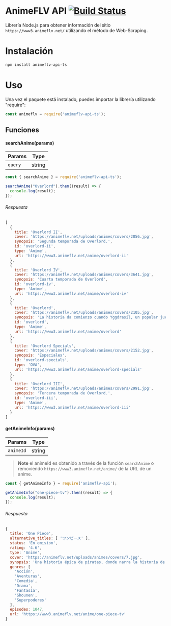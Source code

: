 AnimeFLV API [![Build Status](https://api.cirrus-ci.com/github/MixDevCode/animeflv-api-ts.svg)](https://cirrus-ci.com/github/MixDevCode/animeflv-api-ts)
============

Librería Node.js para obtener información del sitio `https://www3.animeflv.net/` utilizando el método de Web-Scraping.

Instalación
============
```sh
npm install animeflv-api-ts
```

Uso
============
Una vez el paquete está instalado, puedes importar la librería utilizando "require":

```js
const animeflv = require('animeflv-api-ts');
```
## Funciones
#### searchAnime(params)
|Params|Type|
|-|-|
|`query`|string|

```js
const { searchAnime } = require('animeflv-api-ts');

searchAnime("Overlord").then((result) => {
  console.log(result);
});
```

###### Respuesta

```js
[
  {
    title: 'Overlord II',
    cover: 'https://animeflv.net/uploads/animes/covers/2856.jpg',
    synopsis: 'Segunda temporada de Overlord.',
    id: 'overlord-ii',
    type: 'Anime',
    url: 'https://www3.animeflv.net/anime/overlord-ii'
  },
  {
    title: 'Overlord IV',
    cover: 'https://animeflv.net/uploads/animes/covers/3641.jpg',
    synopsis: 'Cuarta temporada de Overlord',
    id: 'overlord-iv',
    type: 'Anime',
    url: 'https://www3.animeflv.net/anime/overlord-iv'
  },
  {
    title: 'Overlord',
    cover: 'https://animeflv.net/uploads/animes/covers/2105.jpg',
    synopsis: 'La historia da comienzo cuando Yggdrasil, un popular juego online, es cerrado un día sin previo aviso. Sin embargo, el protagonista, Momonga, decide no salir del juego. Momonga así se transforma y se convierte en “el mago más poderoso”. El mundo sigue cambiando con él dentro, y los NPCs comienzan a sentir emo...',
    id: 'overlord',
    type: 'Anime',
    url: 'https://www3.animeflv.net/anime/overlord'
  },
  {
    title: 'Overlord Specials',
    cover: 'https://animeflv.net/uploads/animes/covers/2152.jpg',
    synopsis: 'Especiales',
    id: 'overlord-specials',
    type: 'OVA',
    url: 'https://www3.animeflv.net/anime/overlord-specials'
  },
  {
    title: 'Overlord III',
    cover: 'https://animeflv.net/uploads/animes/covers/2991.jpg',
    synopsis: 'Tercera temporada de Overlord.',
    id: 'overlord-iii',
    type: 'Anime',
    url: 'https://www3.animeflv.net/anime/overlord-iii'
  }
]
```

#### getAnimeInfo(params)
|Params|Type|
|-|-|
|`animeId`|string|

> **Note** el animeId es obtenido a través de la función `searchAnime` o removiendo `https://www3.animeflv.net/anime/` de la URL de un anime.
```js
const { getAnimeInfo } = require('animeflv-api');

getAnimeInfo("one-piece-tv").then((result) => {
  console.log(result);
});
```

###### Respuesta

```js
{
  title: 'One Piece',
  alternative_titles: [ 'ワンピース' ],
  status: 'En emision',
  rating: '4.6',
  type: 'Anime',
  cover: 'https://animeflv.net/uploads/animes/covers/7.jpg',
  synopsis: 'Una historia épica de piratas, donde narra la historia de "Monkey D. Luffy" quien cuado tenia 7 años, comió accidentalmente una "Akuma no mi"(Futa del diablo) la cual le dio poderes de goma. Por otra parte "Gol D. Roger" conocido como "El rey de los Piratas" quien fuera ejecutado por la Marine, habló antes de morir, acerca de su famoso tesoro "One Piece" escondido en la "Gran line". Esta noticia desato la gran era de la piratas lanzando a incontables piratas a ese lugar, en busca de "One Piece" el tesoro perdido. Diez años después, Luffy inspirado en "Gol D. Roger" y un pirata de nombre Akagami no Shanks (Shanks el pelirrojo) se convierte en pirata deseando ser el próximo "Rey de los Piratas" y zarpar para conocer amigos y tener aventuras con ellos, teniendo como meta encontrar el "One Piece". ',
  genres: [
    'Acción',
    'Aventuras',
    'Comedia',
    'Drama',
    'Fantasía',
    'Shounen',
    'Superpoderes'
  ],
  episodes: 1047,
  url: 'https://www3.animeflv.net/anime/one-piece-tv'
}
```
